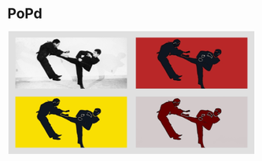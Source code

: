 # PoPd
<p align="center">
  <img width="500" height=250" src="https://github.com/vijishmadhavan/PoPd/blob/master/Images/unnamed-tile.jpg">
</p>

